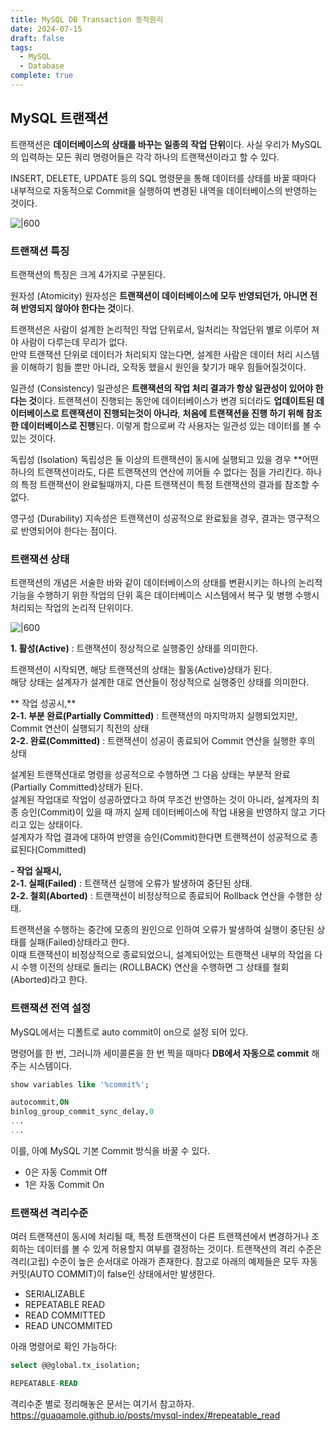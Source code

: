 ```yaml
---
title: MySQL DB Transaction 동작원리
date: 2024-07-15
draft: false
tags:
  - MySQL
  - Database
complete: true
---
```

## MySQL 트랜잭션
트랜잭션은 **데이터베이스의 상태를 바꾸는 일종의** **작업** **단위**이다.
사실 우리가 MySQL의 입력하는 모든 쿼리 명령어들은 각각 하나의 트랜잭션이라고 할 수 있다.

INSERT, DELETE, UPDATE 등의 SQL 명령문을 통해 데이터를 상태를 바꿀 때마다 내부적으로 자동적으로 Commit을 실행하여 변경된 내역을 데이터베이스의 반영하는 것이다.

![|600](https://i.imgur.com/SMU42Eh.png)


### 트랜잭션 특징
트랜잭션의 특징은 크게 4가지로 구분된다. 


원자성 (Atomicity)
원자성은 **트랜잭션이 데이터베이스에 모두 반영되던가, 아니면 전혀 반영되지 않아야 한다는 것**이다.

트랜잭션은 사람이 설계한 논리적인 작업 단위로서, 일처리는 작업단위 별로 이루어 져야 사람이 다루는데 무리가 없다.  
만약 트랜잭션 단위로 데이터가 처리되지 않는다면, 설계한 사람은 데이터 처리 시스템을 이해하기 힘들 뿐만 아니라, 오작동 했을시 원인을 찾기가 매우 힘들어질것이다.

일관성 (Consistency)
일관성은 **트랜잭션의 작업 처리 결과가 항상 일관성이 있어야 한다는 것**이다.
트랜잭션이 진행되는 동안에 데이터베이스가 변경 되더라도 **업데이트된 데이터베이스로 트랜잭션이 진행되는것이 아니라**, **처음에 트랜잭션을 진행 하기 위해 참조한 데이터베이스로 진행**된다. 
이렇게 함으로써 각 사용자는 일관성 있는 데이터를 볼 수 있는 것이다.

독립성 (Isolation)
독립성은 둘 이상의 트랜잭션이 동시에 실행되고 있을 경우 **어떤 하나의 트랜잭션이라도, 다른 트랜잭션의 연산에 끼어들 수 없다는 점을 가리킨다.
하나의 특정 트랜잭션이 완료될때까지, 다른 트랜잭션이 특정 트랜잭션의 결과를 참조할 수 없다.

영구성 (Durability)
지속성은 트랜잭션이 성공적으로 완료됬을 경우, 결과는 영구적으로 반영되어야 한다는 점이다.

### 트랜잭션 상태
트랜잭션의 개념은 서술한 바와 같이 데이터베이스의 상태를 변환시키는 하나의 논리적 기능을 수행하기 위한 작업의 단위 혹은 데이터베이스 시스템에서 복구 및 병행 수행시 처리되는 작업의 논리적 단위이다.

![|600](https://i.imgur.com/whmRXoL.png)

**1. 활성(Active)** : 트랜잭션이 정상적으로 실행중인 상태를 의미한다.  
  
트랜잭션이 시작되면, 해당 트랜잭션의 상태는 활동(Active)상태가 된다.   
해당 상태는 설계자가 설계한 대로 연산들이 정상적으로 실행중인 상태를 의미한다.  
  
** 작업 성공시,**  
**2-1. 부분 완료(Partially Committed)** : 트랜잭션의 마지막까지 실행되었지만, Commit 연산이 실행되기 직전의 상태  
**2-2. 완료(Committed)** : 트랜잭션이 성공이 종료되어 Commit 연산을 실행한 후의 상태  
  
설계된 트랜잭션대로 명령을 성공적으로 수행하면 그 다음 상태는 부분적 완료(Partially Committed)상태가 된다.   
설계된 작업대로 작업이 성공하였다고 하여 무조건 반영하는 것이 아니라, 설계자의 최종 승인(Commit)이 있을 때 까지 실제 데이터베이스에 작업 내용을 반영하지 않고 기다리고 있는 상태이다.  
설계자가 작업 결과에 대하여 반영을 승인(Commit)한다면 트랜잭션이 성공적으로 종료된다(Committed)  
  
  
**- 작업 실패시,**  
**2-1. 실패(Failed)** : 트랜잭션 실행에 오류가 발생하여 중단된 상태.  
**2-2. 철회(Aborted)** : 트랜잭션이 비정상적으로 종료되어 Rollback 연산을 수행한 상태.  
  
트랜잭션을 수행하는 중간에 모종의 원인으로 인하여 오류가 발생하여 실행이 중단된 상태를 실패(Failed)상태라고 한다.  
이때 트랜잭션이 비정상적으로 종료되었으니, 설계되어있는 트랜잭션 내부의 작업을 다시 수행 이전의 상태로 돌리는 (ROLLBACK) 연산을 수행하면 그 상태를 철회(Aborted)라고 한다.

### 트랜잭션 전역 설정
MySQL에서는 디폴트로 auto commit이 on으로 설정 되어 있다.

명령어를 한 번, 그러니까 세미콜론을 한 번 찍을 때마다 **DB에서 자동으로 commit** 해주는 시스템이다.

```sql
show variables like '%commit%';

autocommit,ON
binlog_group_commit_sync_delay,0
...
...
```

이를, 아예 MySQL 기본 Commit 방식을 바꿀 수 있다.

- 0은 자동 Commit Off
- 1은 자동 Commit On


### 트랜잭션 격리수준
여러 트랜잭션이 동시에 처리될 때, 특정 트랜잭션이 다른 트랜잭션에서 변경하거나 조회하는 데이터를 볼 수 있게 허용할지 여부를 결정하는 것이다. 
트랜잭션의 격리 수준은 격리(고립) 수준이 높은 순서대로 아래가 존재한다. 참고로 아래의 예제들은 모두 자동 커밋(AUTO COMMIT)이 false인 상태에서만 발생한다.
- SERIALIZABLE
- REPEATABLE READ
- READ COMMITTED
- READ UNCOMMITED

아래 명령어로 확인 가능하다:
```sql
select @@global.tx_isolation;

REPEATABLE-READ
```

격리수준 별로 정리해놓은 문서는 여기서 참고하자. https://guaqamole.github.io/posts/mysql-index/#repeatable_read
